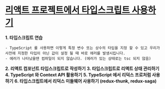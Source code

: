 # [리액트 프로젝트에서 타입스크립트 사용하기](https://react.vlpt.us/using-typescript/)

**1. 타입스크립트 연습**

    - TypeScript 를 사용하면 이렇게 특정 변수 또는 상수의 타입을 지정 할 수 있고 우리가 사전에 지정한 타입이 아닌 값이 설정 될 때 바로 에러를 발생시킵니다.
    - 에러가 나타났을땐 컴파일이 되지 않습니다. (에러가 있는 상태로는 tsc 되지 않음)

**2. 리액트 컴포넌트 타입스크립트로 작성하기**
**3. 타입스크립트로 리액트 상태 관리하기**
**4. TypeScript 와 Context API 활용하기**
**5. TypeScript 에서 리덕스 프로처럼 사용하기**
**6. 타입스크립트에서 리덕스 미들웨어 사용하기 (redux-thunk, redux-saga)**
